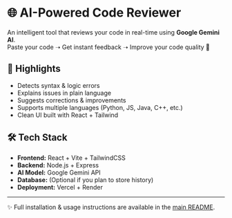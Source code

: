 # 🌐 AI-Powered Code Reviewer

An intelligent tool that reviews your code in real-time using **Google Gemini AI**.  
Paste your code ➝ Get instant feedback ➝ Improve your code quality 🚀

## 🌟 Highlights
- Detects syntax & logic errors  
- Explains issues in plain language  
- Suggests corrections & improvements  
- Supports multiple languages (Python, JS, Java, C++, etc.)  
- Clean UI built with React + Tailwind  

## 🛠 Tech Stack
- **Frontend:** React + Vite + TailwindCSS  
- **Backend:** Node.js + Express  
- **AI Model:** Google Gemini API  
- **Database:** (Optional if you plan to store history)  
- **Deployment:** Vercel + Render  

---

✨ Full installation & usage instructions are available in the [main README](../README.md).
